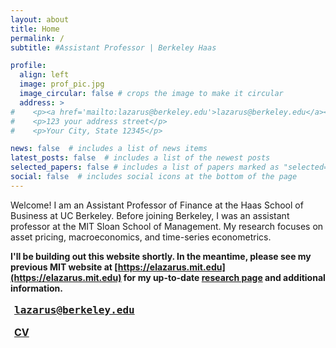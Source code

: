 ```yaml
---
layout: about
title: Home
permalink: /
subtitle: #Assistant Professor | Berkeley Haas

profile:
  align: left
  image: prof_pic.jpg
  image_circular: false # crops the image to make it circular
  address: >
#    <p><a href='mailto:lazarus@berkeley.edu'>lazarus@berkeley.edu</a></p>
#    <p>123 your address street</p>
#    <p>Your City, State 12345</p>

news: false  # includes a list of news items
latest_posts: false  # includes a list of the newest posts
selected_papers: false # includes a list of papers marked as "selected={true}"
social: false  # includes social icons at the bottom of the page
---
```


Welcome! I am an Assistant Professor of Finance at the Haas School of Business at UC Berkeley. Before joining Berkeley, I was an assistant professor at the MIT Sloan School of Management. My research focuses on asset pricing, macroeconomics, and time-series econometrics.

<b>I'll be building out this website shortly. In the meantime, please see my previous MIT website at [https://elazarus.mit.edu](https://elazarus.mit.edu) for my up-to-date [research page](https://elazarus.mit.edu/research/) and additional information.</b>

<div style="margin-top:3px;">
<p style="font-size: 16px; margin-bottom: 5px;"><b><span style="padding-right: 0.375em;"><a href='mailto:lazarus@berkeley.edu'><i class="fas fa-envelope fa-fw"></i></a></span><span style="font-family: Inconsolata,monospace; font-size: 16px;"><a href='mailto:lazarus@berkeley.edu'>lazarus@berkeley.edu</a></span></b></p>
<p style="font-size: 16px;"><b><span style="padding-right: 0.375em;"><a href="{{ 'CV.pdf' | prepend: '/' | relative_url}}"><i class="fas fa-file-pdf fa-fw"></i></a></span><a href="{{ 'CV.pdf' | prepend: '/' | relative_url}}">CV</a></b></p>
</div>

<!--<p style="font-size: 16px;"><b>Email: <span style="font-family: Inconsolata,monospace; font-size: 16px;"><a href='mailto:lazarus@berkeley.edu'>lazarus@berkeley.edu</a></span></b></p>-->
